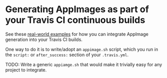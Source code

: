 # Generating AppImages as part of your Travis CI continuous builds

See these [real-world examples](https://github.com/search?l=yaml&q=%22appimage.sh%22+%22script%3A%22&ref=searchresults&type=Code&utf8=%E2%9C%93) for how you can integrate AppImage generation into your Travis CI builds.

One way to do it is to write/adopt an `appimage.sh` script, which you run in the `script:` or `after_success:` section of your `.travis.yml`.

TODO: Write a generic `appiamge.sh` that would make it trivially easy for any project to integrate.
